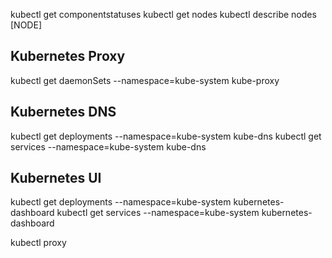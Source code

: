 kubectl get componentstatuses
kubectl get nodes
kubectl describe nodes [NODE]

## Kubernetes Proxy
kubectl get daemonSets --namespace=kube-system kube-proxy

## Kubernetes DNS
kubectl get deployments --namespace=kube-system kube-dns
kubectl get services --namespace=kube-system kube-dns

## Kubernetes UI
kubectl get deployments --namespace=kube-system kubernetes-dashboard
kubectl get services --namespace=kube-system kubernetes-dashboard

kubectl proxy
